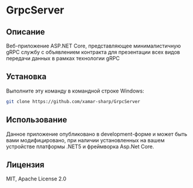 # GrpcServer

## Описание
Веб-приложение ASP.NET Core, представляющее минималистичную gRPC службу с объявлением контракта для
презентации всех видов передачи данных в рамках технологии gRPC 
## Установка
Выполните эту команду в командной строке Windows:
```bash
git clone https://github.com/xamar-sharp/GrpcServer
```
## Использование
Данное приложение опубликовано в development-форме и может быть вами модифицировано,
при наличии установленных на вашем устройстве платформы .NET5 и фреймворка Asp.Net Core.
## Лицензия 
MIT, Apache License 2.0